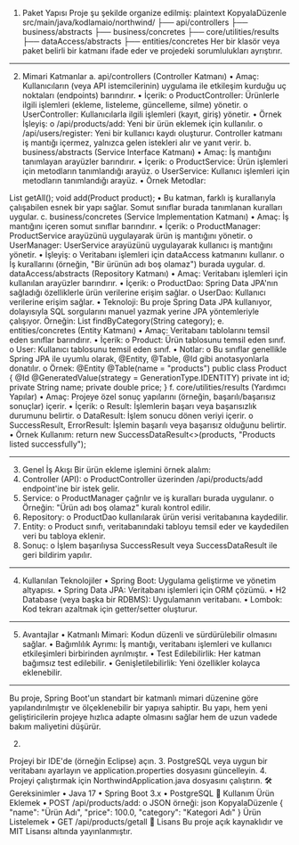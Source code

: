 1. Paket Yapısı
Proje şu şekilde organize edilmiş:
plaintext
KopyalaDüzenle
src/main/java/kodlamaio/northwind/
├── api/controllers
├── business/abstracts
├── business/concretes
├── core/utilities/results
├── dataAccess/abstracts
├── entities/concretes
Her bir klasör veya paket belirli bir katmanı ifade eder ve projedeki sorumlulukları ayrıştırır.
________________________________________
2. Mimari Katmanlar
a. api/controllers (Controller Katmanı)
•	Amaç: Kullanıcıların (veya API istemcilerinin) uygulama ile etkileşim kurduğu uç noktaları (endpoints) barındırır.
•	İçerik:
o	ProductController: Ürünlerle ilgili işlemleri (ekleme, listeleme, güncelleme, silme) yönetir.
o	UserController: Kullanıcılarla ilgili işlemleri (kayıt, giriş) yönetir.
•	Örnek İşleyiş:
o	/api/products/add: Yeni bir ürün eklemek için kullanılır.
o	/api/users/register: Yeni bir kullanıcı kaydı oluşturur.
Controller katmanı iş mantığı içermez, yalnızca gelen istekleri alır ve yanıt verir.
b. business/abstracts (Service Interface Katmanı)
•	Amaç: İş mantığını tanımlayan arayüzler barındırır.
•	İçerik:
o	ProductService: Ürün işlemleri için metodların tanımlandığı arayüz.
o	UserService: Kullanıcı işlemleri için metodların tanımlandığı arayüz.
•	Örnek Metodlar:

List<Product> getAll();
void add(Product product);
•	Bu katman, farklı iş kurallarıyla çalışabilen esnek bir yapı sağlar. Somut sınıflar burada tanımlanan kuralları uygular.
c. business/concretes (Service Implementation Katmanı)
•	Amaç: İş mantığını içeren somut sınıflar barındırır.
•	İçerik:
o	ProductManager: ProductService arayüzünü uygulayarak ürün iş mantığını yönetir.
o	UserManager: UserService arayüzünü uygulayarak kullanıcı iş mantığını yönetir.
•	İşleyiş:
o	Veritabanı işlemleri için dataAccess katmanını kullanır.
o	İş kurallarını (örneğin, "Bir ürünün adı boş olamaz") burada uygular.
d. dataAccess/abstracts (Repository Katmanı)
•	Amaç: Veritabanı işlemleri için kullanılan arayüzler barındırır.
•	İçerik:
o	ProductDao: Spring Data JPA'nın sağladığı özelliklerle ürün verilerine erişim sağlar.
o	UserDao: Kullanıcı verilerine erişim sağlar.
•	Teknoloji: Bu proje Spring Data JPA kullanıyor, dolayısıyla SQL sorgularını manuel yazmak yerine JPA yöntemleriyle çalışıyor. Örneğin:
List<Product> findByCategory(String category);
e. entities/concretes (Entity Katmanı)
•	Amaç: Veritabanı tablolarını temsil eden sınıflar barındırır.
•	İçerik:
o	Product: Ürün tablosunu temsil eden sınıf.
o	User: Kullanıcı tablosunu temsil eden sınıf.
•	Notlar:
o	Bu sınıflar genellikle Spring JPA ile uyumlu olarak, @Entity, @Table, @Id gibi anotasyonlarla donatılır.
o	Örnek:
@Entity
@Table(name = "products")
public class Product {
    @Id
    @GeneratedValue(strategy = GenerationType.IDENTITY)
    private int id;
    private String name;
    private double price;
}
f. core/utilities/results (Yardımcı Yapılar)
•	Amaç: Projeye özel sonuç yapılarını (örneğin, başarılı/başarısız sonuçlar) içerir.
•	İçerik:
o	Result: İşlemlerin başarı veya başarısızlık durumunu belirtir.
o	DataResult<T>: İşlem sonucu dönen veriyi içerir.
o	SuccessResult, ErrorResult: İşlemin başarılı veya başarısız olduğunu belirtir.
•	Örnek Kullanım:
return new SuccessDataResult<>(products, "Products listed successfully");
________________________________________
3. Genel İş Akışı
Bir ürün ekleme işlemini örnek alalım:
1.	Controller (API):
o	ProductController üzerinden /api/products/add endpoint'ine bir istek gelir.
2.	Service:
o	ProductManager çağrılır ve iş kuralları burada uygulanır.
o	Örneğin: "Ürün adı boş olamaz" kuralı kontrol edilir.
3.	Repository:
o	ProductDao kullanılarak ürün verisi veritabanına kaydedilir.
4.	Entity:
o	Product sınıfı, veritabanındaki tabloyu temsil eder ve kaydedilen veri bu tabloya eklenir.
5.	Sonuç:
o	İşlem başarılıysa SuccessResult veya SuccessDataResult ile geri bildirim yapılır.
________________________________________
4. Kullanılan Teknolojiler
•	Spring Boot: Uygulama geliştirme ve yönetim altyapısı.
•	Spring Data JPA: Veritabanı işlemleri için ORM çözümü.
•	H2 Database (veya başka bir RDBMS): Uygulamanın veritabanı.
•	Lombok: Kod tekrarı azaltmak için getter/setter oluşturur.
________________________________________
5. Avantajlar
•	Katmanlı Mimari: Kodun düzenli ve sürdürülebilir olmasını sağlar.
•	Bağımlılık Ayrımı: İş mantığı, veritabanı işlemleri ve kullanıcı etkileşimleri birbirinden ayrılmıştır.
•	Test Edilebilirlik: Her katman bağımsız test edilebilir.
•	Genişletilebilirlik: Yeni özellikler kolayca eklenebilir.
________________________________________
Bu proje, Spring Boot'un standart bir katmanlı mimari düzenine göre yapılandırılmıştır ve ölçeklenebilir bir yapıya sahiptir. Bu yapı, hem yeni geliştiricilerin projeye hızlıca adapte olmasını sağlar hem de uzun vadede bakım maliyetini düşürür.



2.	
Projeyi bir IDE'de (örneğin Eclipse) açın.
3.	PostgreSQL veya uygun bir veritabanı ayarlayın ve application.properties dosyasını güncelleyin.
4.	Projeyi çalıştırmak için NorthwindApplication.java dosyasını çalıştırın.
🛠 Gereksinimler
•	Java 17
•	Spring Boot 3.x
•	PostgreSQL
📖 Kullanım
Ürün Eklemek
•	POST /api/products/add:
o	JSON örneği:
json
KopyalaDüzenle
{
  "name": "Ürün Adı",
  "price": 100.0,
  "category": "Kategori Adı"
}
Ürün Listelemek
•	GET /api/products/getall
📜 Lisans
Bu proje açık kaynaklıdır ve MIT Lisansı altında yayınlanmıştır.


